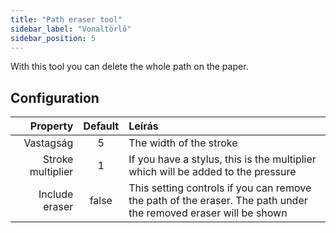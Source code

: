 ```yaml
---
title: "Path eraser tool"
sidebar_label: "Vonaltörlő"
sidebar_position: 5
---
```



With this tool you can delete the whole path on the paper.

## Configuration

|          Property | Default | Leírás                                                                                                          |
| -----------------:|:-------:|:--------------------------------------------------------------------------------------------------------------- |
|         Vastagság |    5    | The width of the stroke                                                                                         |
| Stroke multiplier |    1    | If you have a stylus, this is the multiplier which will be added to the pressure                                |
|    Include eraser |  false  | This setting controls if you can remove the path of the eraser. The path under the removed eraser will be shown |
